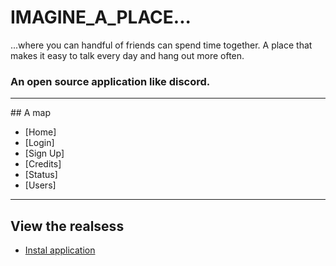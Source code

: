 # IMAGINE_A_PLACE...
...where you can handful of friends can spend time together. A place that makes it easy to talk every day and hang out more often.

### An open source application like discord.

<hr>
## A map

- [Home]
- [Login]
- [Sign Up]
- [Credits]
- [Status]
- [Users]

<hr>

## View the realsess
- [Instal application](https://github.com/azzexx/IMAGINE_A_PLACE.../releases/tag/application)
